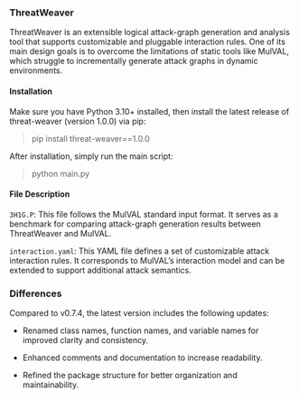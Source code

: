 ### ThreatWeaver

ThreatWeaver is an extensible logical attack-graph generation and analysis tool that supports customizable and pluggable interaction rules.
One of its main design goals is to overcome the limitations of static tools like MulVAL, which struggle to incrementally generate attack graphs in dynamic environments.

#### Installation

Make sure you have Python 3.10+ installed, then install the latest release of threat-weaver (version 1.0.0) via pip:

> pip install threat-weaver==1.0.0


After installation, simply run the main script:

> python main.py

#### File Description

`3H1G.P`: This file follows the MulVAL standard input format. It serves as a benchmark for comparing attack-graph generation results between ThreatWeaver and MulVAL.

`interaction.yaml`: This YAML file defines a set of customizable attack interaction rules. It corresponds to MulVAL’s interaction model and can be extended to support additional attack semantics.


### Differences
Compared to v0.7.4, the latest version includes the following updates:

- Renamed class names, function names, and variable names for improved clarity and consistency.

- Enhanced comments and documentation to increase readability.

- Refined the package structure for better organization and maintainability.


